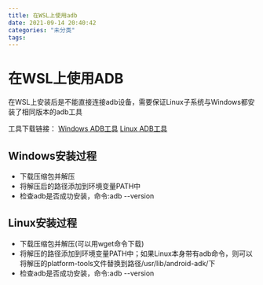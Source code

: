 ```yaml
---
title: 在WSL上使用adb
date: 2021-09-14 20:40:42
categories: "未分类"
tags:
---
```


# 在WSL上使用ADB

在WSL上安装后是不能直接连接adb设备，需要保证Linux子系统与Windows都安装了相同版本的adb工具

工具下载链接：
[Windows ADB工具](https://dl.google.com/android/repository/platform-tools-latest-windows.zip)
[Linux ADB工具](https://dl.google.com/android/repository/platform-tools-latest-linux.zip)

## Windows安装过程

- 下载压缩包并解压
- 将解压后的路径添加到环境变量PATH中
- 检查adb是否成功安装，命令:adb --version

## Linux安装过程

- 下载压缩包并解压(可以用wget命令下载)
- 将解压的路径添加到环境变量PATH中；如果Linux本身带有adb命令，则可以将解压的platform-tools文件替换到路径/usr/lib/android-adk/下
- 检查adb是否成功安装，命令:adb --version
